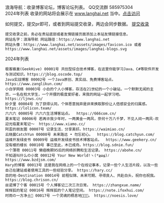 浪海导航：收录博客论坛，博客论坛列表。   QQ交流群 585975304  
2024年列表 收录的网站将会展示在 www.langhai.net 当中。[点击访问](http://www.langhai.net)

如何提交，提交pr即可，或者到网站提交收录，两边会同步数据。  [提交收录](http://www.langhai.net/langhai/langhai-2024/langhai-record.html)  

```
提交收录之前，务必在贵站底部或者友情链接页面添加上本站友情链接信息。
网站名字：浪海导航 网站路径：https://www.langhai.net
网站头像：https://www.langhai.net/assets/images/favicon.ico 或者 https://www.langhai.net/assets/images/langhai-blogs.svg
```

2024年列表  

```
极客蜂巢(GeekHive) 00001号 共创型综合技术博客，在这里你能学习Java、C#等软件开发与测试知识。https://jblog.oscode.top/  
Java实战博客 00002号 一个Java原创、真实战、免费博客站点。 https://www.zanglikun.com/  
小白学网络 00003号 小白的个人小博客，存活在21世纪的一个小破站，一个默默无闻的主页，一名在校大学生，一个开摆的极度爱好者，来我的网站一起学习吧。 https://ljnws.cn/  
紗夕里 00004号 为了获得认同，个体愿意抛弃是非来换取那份让人倍感安全的归属感。 https://lolicon.team/   
六六六 00005号 六六六生活博客站点。  https://666com.cn/  
夏末笔记 00006号 若再许我少年时，一两黄金一两风，奈何十万八千梦，不见人间一两风-欢迎光临夏末笔记～  https://www.xiamo.cc/  
阿歪的朋友圈 00007号 记录生活，分享美好。https://waimiao.cn/  
云晓晨CatchYun 00008号 未来路远 • 勿忘初心。  https://blog.catchyun.com/  
运维开发绿皮书 00009号 运维开发绿皮书技术博客站点。  https://www.geekery.cn/  
没有楼的楼长 00010号 事已至此，木已成舟。https://blog.sdnie.fun/
一个薄荷 00011号 懒癌晚期95后的网络折腾和生活记录。 https://abohe.cn/
不知道叫什么の小窝 00012号 Your New World!ヽ(*≧ω≦)ﾉ https://www.bzdjsm.com/ 
Hary的博客 00013号 这是我在网络上的一个在线记事本，记录一些个人生活片段，以及一些自己在建站或者使用工具的一些经验分享。 https://hary.cc/
目的地-Destination 00014号 前程似锦、未来可期、寻得良人、共赴白头，祝你也祝我。 https://blog.chrison.cn/
丝诺博了个客 00015号 个人博客记二次三次日常。 https://zhangxue.name/
辉辉狐的笔记 00016号 辉辉狐的个人笔记空间。 https://note.ifoxhui.com/
时雨の一方净土🌈 00017号 一个灵魂的栖息地🦖🦖🦖。 https://noesis.love/
```


